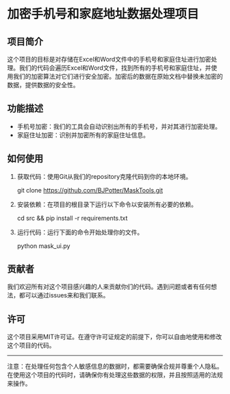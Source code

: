 # 加密手机号和家庭地址数据处理项目

## 项目简介

这个项目的目标是对存储在Excel和Word文件中的手机号和家庭住址进行加密处理。我们的代码会遍历Excel和Word文件，找到所有的手机号和家庭住址，并使用我们的加密算法对它们进行安全加密。加密后的数据在原始文档中替换未加密的数据，提供数据的安全性。

## 功能描述

* 手机号加密：我们的工具会自动识别出所有的手机号，并对其进行加密处理。
* 家庭住址加密：识别并加密所有的家庭住址信息。


## 如何使用

1. 获取代码：使用Git从我们的repository克隆代码到你的本地环境。

   
   git clone https://github.com/BJPotter/MaskTools.git
   

2. 安装依赖：在项目的根目录下运行以下命令以安装所有必要的依赖。

   cd src && pip install -r requirements.txt
   

3. 运行代码：运行下面的命令开始处理你的文件。

   
   python mask_ui.py
   
   

## 贡献者

我们欢迎所有对这个项目感兴趣的人来贡献你们的代码。遇到问题或者有任何想法，都可以通过issues来和我们联系。

## 许可

这个项目采用MIT许可证。在遵守许可证规定的前提下，你可以自由地使用和修改这个项目的代码。

----
注意：在处理任何包含个人敏感信息的数据时，都需要确保合规并尊重个人隐私。在使用这个项目的代码时，请确保你有处理这些数据的权限，并且按照适用的法规来操作。
